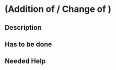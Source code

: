 # (Addition of <language> / Change of <language>)
  
## Description
<!--- short list of what you dod --->
  
## Has to be done
<!--- short list of what still has to be done to merge this to the main branch --->
  
## Needed Help
<!--- short list of what help you need to complete this, delete if no help needed --->
